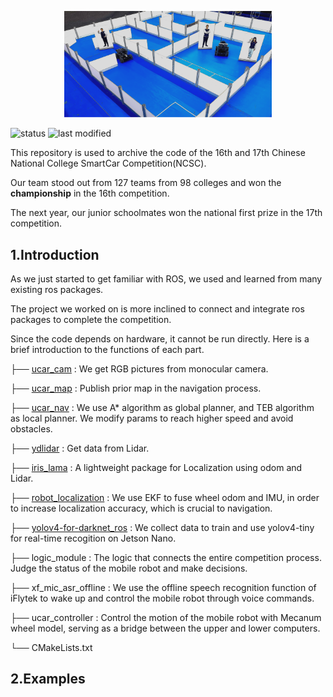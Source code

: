 <p align="center">
  <img src="https://github.com/MRHan-426/Chinese-National-College-SmartCar-Compeition/blob/master/.assets/2.png" alt="image" width="66%" height="auto">
</p>

![status](https://img.shields.io/badge/status-archived-EB1923)
![last modified](https://img.shields.io/badge/last%20modified-04%2F27%2F2023-EB1923)

This repository is used to archive the code of the 16th and 17th Chinese National College SmartCar Competition(NCSC). 

Our team stood out from 127 teams from 98 colleges and won the **championship** in the 16th competition.

The next year, our junior schoolmates won the national first prize in the 17th competition.

## **1.Introduction**
As we just started to get familiar with ROS, we used and learned from many existing ros packages. 

The project we worked on is more inclined to connect and integrate ros packages to complete the competition. 

Since the code depends on hardware, it cannot be run directly. Here is a brief introduction to the functions of each part.


├── [ucar_cam](https://github.com/ros-drivers/usb_cam) : We get RGB pictures from monocular camera.

├── [ucar_map](https://github.com/ros-planning/navigation/tree/melodic-devel/map_server) : Publish prior map in the navigation process.

├── [ucar_nav](https://github.com/ros-planning/navigation) : We use A* algorithm as global planner, and TEB algorithm as local planner. We modify params to reach higher speed and avoid obstacles.

├── [ydlidar](https://github.com/YDLIDAR/ydlidar_ros_driver) : Get data from Lidar.

├── [iris_lama](https://github.com/iris-ua/iris_lama_ros) : A lightweight package for Localization using odom and Lidar.

├── [robot_localization](https://github.com/cra-ros-pkg/robot_localization) : We use EKF to fuse wheel odom and IMU, in order to increase localization accuracy, which is crucial to navigation.

├── [yolov4-for-darknet_ros](https://github.com/Tossy0423/yolov4-for-darknet_ros) : We collect data to train and use yolov4-tiny for real-time recogition on Jetson Nano. 

├── logic_module : The logic that connects the entire competition process. Judge the status of the mobile robot and make decisions.

├── xf_mic_asr_offline : We use the offline speech recognition function of iFlytek to wake up and control the mobile robot through voice commands.

├── ucar_controller : Control the motion of the mobile robot with Mecanum wheel model, serving as a bridge between the upper and lower computers.

└── CMakeLists.txt

## 2.Examples




